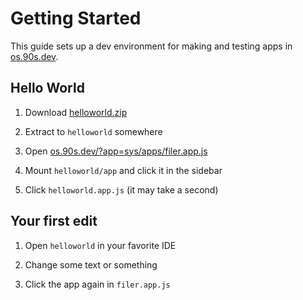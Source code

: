# Getting Started

This guide sets up a dev environment for making and testing
apps in [os.90s.dev](https://os.90s.dev).


## Hello World

1. Download [helloworld.zip](${OSHOST}/helloworld.zip)

2. Extract to `helloworld` somewhere

3. Open [os.90s.dev/?app=sys/apps/filer.app.js](https://os.90s.dev/?app=sys/apps/filer.app.js)

4. Mount `helloworld/app` and click it in the sidebar

5. Click `helloworld.app.js` (it may take a second)


## Your first edit

1. Open `helloworld` in your favorite IDE

2. Change some text or something

3. Click the app again in `filer.app.js`
